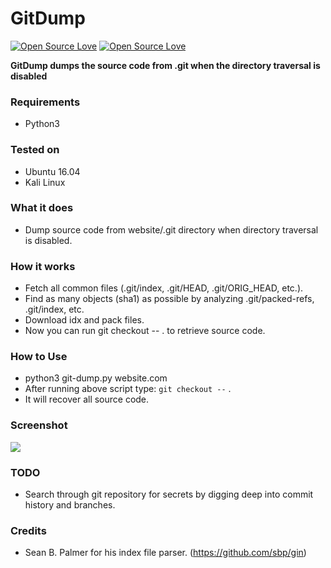 # GitDump
[![Open Source Love](https://badges.frapsoft.com/os/v1/open-source.svg?v=102)](https://github.com/ellerbrock/open-source-badge/)
[![Open Source Love](https://badges.frapsoft.com/os/mit/mit.svg?v=102)](https://github.com/ellerbrock/open-source-badge/)

**GitDump dumps the source code from .git when the directory traversal is disabled**

### Requirements
- Python3

### Tested on
- Ubuntu 16.04
- Kali Linux

### What it does
- Dump source code from website/.git directory when directory traversal is disabled. 

### How it works
- Fetch all common files (.git/index, .git/HEAD, .git/ORIG_HEAD, etc.).
- Find as many objects (sha1) as possible by analyzing .git/packed-refs, .git/index, etc.
- Download idx and pack files.
- Now you can run git checkout -- . to retrieve source code.

### How to Use
- python3 git-dump.py website.com</pre>
- After running above script type: `git checkout --` .
- It will recover all source code.

### Screenshot
<img src="https://i.imgur.com/MPadPL9.png" />

### TODO
- Search through git repository for secrets by digging deep into commit history and branches.

### Credits
- Sean B. Palmer for his index file parser. (https://github.com/sbp/gin)
